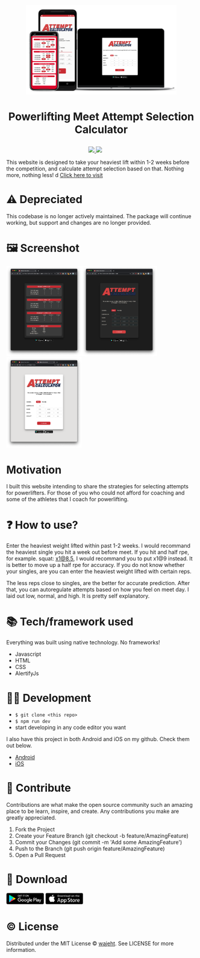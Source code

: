 <p align="center"><a href="https://attempt-calculator.jaw.dev/"><img src="https://raw.githubusercontent.com/wajeht/powerlifting-attempt-selection-calculator-web/main/src/images/banner.png" width="400"></a></p>

# <p align="center">Powerlifting Meet Attempt Selection Calculator</p>

<p align="center">
    <a href="https://github.com/wajeht/ios_attempt_calculator">
        <img src="https://img.shields.io/badge/platform-ios%20-green" /></a><a href="https://github.com/wajeht/android_attempt_calculator">
        <img src="https://img.shields.io/badge/platform-android%20-green" /></a>

</center>
‏‎ ‎‏‎ ‎‏‎ ‎‏‎ ‎‏‎ ‎‏‎ ‎‏‎ ‎

This website is designed to take your heaviest lift within 1-2 weeks before the competition, and calculate attempt selection based on that. Nothing more, nothing less!
d
[Click here to visit](https://attempt-calculator.jaw.dev/)<br>

# ⚠️ Depreciated

This codebase is no longer actively maintained. The package will continue working, but support and changes are no longer provided.

# 🖼️ Screenshot

<img src="https://raw.githubusercontent.com/wajeht/powerlifting-attempt-selection-calculator-web/main/.github/screenshots/dark_back.png" width="200"><img src="https://raw.githubusercontent.com/wajeht/powerlifting-attempt-selection-calculator-web/main/.github/screenshots/dark_front.png" width="200"><img src="https://raw.githubusercontent.com/wajeht/powerlifting-attempt-selection-calculator-web/main/.github/screenshots/white_front.png" width="200">

# Motivation

I built this website intending to share the strategies for selecting attempts for powerlifters. For those of you who could not afford for coaching and some of the athletes that I coach for powerlifting.

# ❓ How to use?

Enter the heaviest weight lifted within past 1-2 weeks. I would recommand the heaviest single you hit a week out before meet. If you hit and half rpe, for example. squat: x1@8.5, I would recommand you to put x1@9 instead. It is better to move up a half rpe for accuracy. If you do not know whether your singles, are you can enter the heaviest weight lifted with certain reps.

The less reps close to singles, are the better for accurate prediction. After that, you can autoregulate attempts based on how you feel on meet day. I laid out low, normal, and high. It is pretty self explanatory.

# 📚 Tech/framework used

Everything was built using native technology. No frameworks!

- Javascript
- HTML
- CSS
- AlertifyJs

# 👨‍💻 Development

- `$ git clone <this repo>`
- `$ npm run dev`
- start developing in any code editor you want

I also have this project in both Android and iOS on my github. Check them out below.

- [Android](https://github.com/wajeht/android_attempt_calculator)
- [iOS](https://github.com/wajeht/ios_attempt_calculator)

# 👥 Contribute

Contributions are what make the open source community such an amazing place to be learn, inspire, and create. Any contributions you make are greatly appreciated.

1. Fork the Project
2. Create your Feature Branch (git checkout -b feature/AmazingFeature)
3. Commit your Changes (git commit -m 'Add some AmazingFeature')
4. Push to the Branch (git push origin feature/AmazingFeature)
5. Open a Pull Request

# 📱 Download

[<img src="https://raw.githubusercontent.com/wajeht/powerlifting-attempt-selection-calculator-web/main/src/images/googleplay.png" width="100">](https://play.google.com/store/apps/details?id=com.jawstrength.powerliftingattemptselectioncalculator) ‎‏[<img src="https://raw.githubusercontent.com/wajeht/powerlifting-attempt-selection-calculator-web/main/src/images/apple.png" width="100">](https://apps.apple.com/us/app/powerlifting-attempt-calculatr/id1540891589)

# ©️ License

Distributed under the MIT License © [wajeht](https://www.github.com/wajeht/). See LICENSE for more information.
